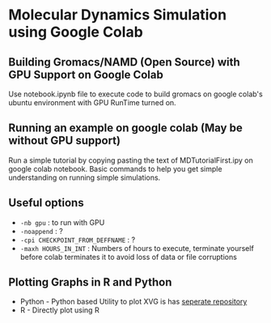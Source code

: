 # Molecular Dynamics Simulation using Google Colab
## Building Gromacs/NAMD (Open Source) with GPU Support on Google Colab

Use notebook.ipynb file to execute code to build gromacs on google colab's ubuntu environment with GPU RunTime turned on.

## Running an example on google colab (May be without GPU support)

Run a simple tutorial by copying pasting the text of MDTutorialFirst.ipy on google colab notebook. Basic commands to help you get simple understanding on running simple simulations.

## Useful options

* ```-nb gpu``` : to run with GPU
* ```-noappend``` : ?
* ```-cpi CHECKPOINT_FROM_DEFFNAME``` : ?
* ```-maxh HOURS_IN_INT``` : Numbers of hours to execute, terminate yourself before colab terminates it to avoid loss of data or file corruptions

## Plotting Graphs in R and Python

* Python - Python based Utility to plot XVG is has [seperate repository](https://github.com/TheBiomics/GMXvg)
* R - Directly plot using R 

